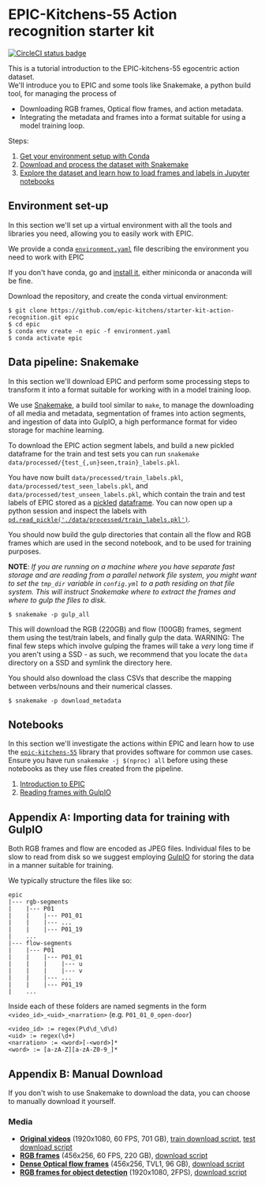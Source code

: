 # EPIC-Kitchens-55 Action recognition starter kit
[![CircleCI status badge](https://img.shields.io/circleci/project/github/epic-kitchens/starter-kit-action-recognition/master.svg)](https://circleci.com/gh/epic-kitchens/starter-kit-action-recognition)

This is a tutorial introduction to the EPIC-kitchens-55 egocentric action dataset.  
We'll introduce you to EPIC and some tools like Snakemake, a python build tool, for managing the process
of

  * Downloading RGB frames, Optical flow frames, and action metadata.
  * Integrating the metadata and frames into a format suitable for using a model training loop.

Steps:

1. [Get your environment setup with Conda](#environment-set-up)
2. [Download and process the dataset with Snakemake](#data-pipeline-snakemake)
3. [Explore the dataset and learn how to load frames and labels in Jupyter
   notebooks](#notebooks)


## Environment set-up

In this section we'll set up a virtual environment with all the tools and
libraries you need, allowing you to easily work with EPIC.

We provide a conda
[`environment.yaml`](https://conda.io/docs/user-guide/tasks/manage-environments.html#creating-an-environment-from-an-environment-yml-file)
file describing the environment you need to work with EPIC

If you don't have conda, go and [install it](https://conda.io/miniconda.html),
either miniconda or anaconda will be fine.

Download the repository, and create the conda virtual environment:

```console
$ git clone https://github.com/epic-kitchens/starter-kit-action-recognition.git epic
$ cd epic
$ conda env create -n epic -f environment.yaml
$ conda activate epic
```


## Data pipeline: Snakemake

In this section we'll download EPIC and perform some processing steps
to transform it into a format suitable for working with in a model training
loop.

We use [Snakemake](https://snakemake.readthedocs.io/en/stable/), a build tool
similar to `make`, to manage the downloading of all media and metadata,
segmentation of frames into action segments, and ingestion of data into GulpIO, a
high performance format for video storage for machine learning.

To download the EPIC action segment labels, and build a new pickled dataframe 
for the train and test sets you can run `snakemake data/processed/{test_{,un}seen,train}_labels.pkl`.

You have now built `data/processed/train_labels.pkl`,
`data/processed/test_seen_labels.pkl`, and
`data/processed/test_unseen_labels.pkl`, which contain the train and test labels
of EPIC stored as a [pickled](https://docs.python.org/3/library/pickle.html)
[dataframe](https://pandas.pydata.org/pandas-docs/stable/generated/pandas.DataFrame.html).
You can now open up a python session and inspect the labels with
[`pd.read_pickle('./data/processed/train_labels.pkl')`](https://pandas.pydata.org/pandas-docs/stable/generated/pandas.read_pickle.html).

You should now build the gulp directories that contain all the flow and RGB frames which
are used in the second notebook, and to be used for training purposes.

**NOTE**: *If you are running on a machine where you have separate fast storage and
  are reading from a parallel network file system, you might want to set
  the `tmp_dir` variable in `config.yml` to a path residing on that file system. This
  will instruct Snakemake where to extract the frames and where to gulp the
  files to disk.*

```
$ snakemake -p gulp_all
```

This will download the RGB (220GB) and flow (100GB) frames, segment them using
the test/train labels, and finally gulp the data. 
WARNING: The final few steps which involve gulping the frames will take a *very* long
time if you aren't using a SSD - as such, we recommend that you locate the `data` directory on a SSD and 
symlink the directory here.

You should also download the class CSVs that describe the mapping between verbs/nouns and their numerical 
classes.

```
$ snakemake -p download_metadata
```

## Notebooks

In this section we'll investigate the actions within EPIC and learn how to
use the [`epic-kitchens-55`](https://github.com/epic-kitchens/epic-lib) library
that provides software for common use cases. Ensure you have run `snakemake -j
$(nproc) all` before using these notebooks as they use files created from the
pipeline.

1. [Introduction to EPIC](./notebooks/1.0-intro.ipynb)
2. [Reading frames with GulpIO](./notebooks/2.0-gulp.ipynb) 


## Appendix A: Importing data for training with GulpIO

Both RGB frames and flow are encoded as JPEG files. Individual files to be slow
to read from disk so we suggest employing
[GulpIO](https://github.com/TwentyBN/GulpIO) for storing the data in a manner
suitable for training.

We typically structure the files like so:

```
epic
|--- rgb-segments
|    |--- P01
|    |    |--- P01_01
|    |    |--- ...
|    |    |--- P01_19
|    ...
|--- flow-segments
|    |--- P01
|    |    |--- P01_01
|    |    |    |--- u
|    |    |    |--- v
|    |    |--- ...
|    |    |--- P01_19
|    ...
```

Inside each of these folders are named segments in the form
`<video_id>_<uid>_<narration>` (e.g. `P01_01_0_open-door`)

```
<video_id> := regex(P\d\d_\d\d)
<uid> := regex(\d+)
<narration> := <word>[-<word>]*
<word> := [a-zA-Z][a-zA-Z0-9_]*
```


## Appendix B: Manual Download

If you don't wish to use Snakemake to download the data, you can choose
to manually download it yourself.

### Media

* [**Original videos**](https://data.bris.ac.uk/data/dataset/a87271fa45d89106e5f81e47430ab6b7)
  (1920x1080, 60 FPS, 701 GB), 
  [train download script](https://github.com/epic-kitchens/download-scripts/blob/master/videos/download_train.sh),
  [test download script](https://github.com/epic-kitchens/download-scripts/blob/master/videos/download_test.sh)
* [**RGB frames**](https://data.bris.ac.uk/data/dataset/34cc87ec9dbe769931dfd21a7ec22df2) 
  (456x256, 60 FPS, 220 GB), 
  [download script](https://github.com/epic-kitchens/download-scripts/blob/master/frames_rgb_flow/download_rgb.sh)
* [**Dense Optical flow frames**](https://github.com/epic-kitchens/download-scripts/blob/master/frames_rgb_flow/download_flow.sh)
  (456x256, TVL1, 96 GB), 
  [download script](https://github.com/epic-kitchens/download-scripts/blob/master/frames_rgb_flow/flow/train/download_P03.sh)
* [**RGB frames for object detection**](https://data.bris.ac.uk/data/dataset/b5ac5fa96e0969c1f28a41bae58771ad)
  (1920x1080, 2FPS),
  [download script](https://github.com/epic-kitchens/download-scripts/blob/master/download_object_detection_images.sh)
